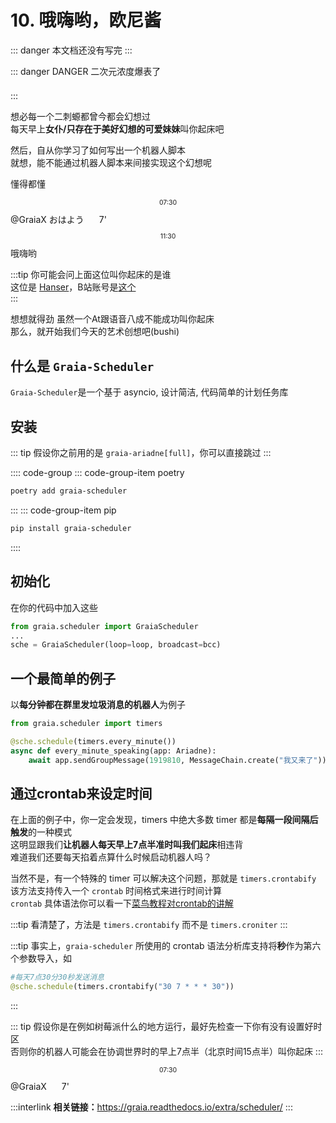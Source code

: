 # 10. 哦嗨哟，欧尼酱

::: danger
本文档还没有写完
:::

::: danger DANGER 二次元浓度爆表了<div style="height:0.5em"></div>
:::

想必每一个二刺螈都曾今都会幻想过  
每天早上**女仆/只存在于美好幻想的可爱妹妹**叫你起床吧

然后，自从你学习了如何写出一个机器人脚本  
就想，能不能通过机器人脚本来间接实现这个幻想呢

懂得都懂 <AudioBar></AudioBar>

<ChatPanel title="GraiaCommunity">
<p style = "text-align:center; font-size:0.75em">07:30</p>
  <ChatMessage name="Hanser" :avatar="$withBase('/avatar/hanser.webp')"><a>@GraiaX</a> おはよう</ChatMessage>
  <ChatMessage name="Hanser" :avatar="$withBase('/avatar/hanser.webp')">
    <SimpleAudio audio="/voices/11_欧尼酱快起床.mp3"></SimpleAudio> <span style="margin-right:20px;"></span>7'
  </ChatMessage>
  <p style = "text-align:center; font-size:0.75em">11:30</p>
  <ChatMessage name="GraiaX" onright>哦嗨哟</ChatMessage>
</ChatPanel>

:::tip
你可能会问上面这位叫你起床的是谁  
这位是 [Hanser](https://zh.moegirl.org.cn/Hanser)，B站账号是[这个](https://space.bilibili.com/11073)  
:::

想想就得劲 <Curtain>虽然一个At跟语音八成不能成功叫你起床</Curtain>  
那么，就开始我们今天的艺术创想吧(bushi)

## 什么是 `Graia-Scheduler`

`Graia-Scheduler`是一个基于 asyncio, 设计简洁, 代码简单的计划任务库  

## 安装

::: tip
假设你之前用的是 `graia-ariadne[full]`，你可以直接跳过
:::

:::: code-group
::: code-group-item poetry

``` bash
poetry add graia-scheduler
```

:::
::: code-group-item pip

```bash
pip install graia-scheduler
```

::::

## 初始化

在你的代码中加入这些

```python
from graia.scheduler import GraiaScheduler
...
sche = GraiaScheduler(loop=loop, broadcast=bcc)
```

## 一个最简单的例子

以**每分钟都在群里发垃圾消息的机器人**为例子

```python
from graia.scheduler import timers

@sche.schedule(timers.every_minute())
async def every_minute_speaking(app: Ariadne):
    await app.sendGroupMessage(1919810, MessageChain.create("我又来了"))
```

## 通过crontab来设定时间

在上面的例子中，你一定会发现，timers 中绝大多数 timer 都是**每隔一段间隔后触发**的一种模式  
这明显跟我们**让机器人每天早上7点半准时叫我们起床**相违背  
难道我们还要每天掐着点算什么时候启动机器人吗？

当然不是，有一个特殊的 timer 可以解决这个问题，那就是 `timers.crontabify`
该方法支持传入一个 `crontab` 时间格式来进行时间计算  
`crontab` 具体语法你可以看一下[菜鸟教程对crontab的讲解](https://www.runoob.com/linux/linux-comm-crontab.html)

:::tip
看清楚了，方法是 `timers.crontabify` 而不是 `timers.croniter`
:::

:::tip
事实上，`graia-scheduler` 所使用的 crontab 语法分析库支持将**秒**作为第六个参数导入，如

``` python
#每天7点30分30秒发送消息
@sche.schedule(timers.crontabify("30 7 * * * 30"))
```

:::

::: tip
假设你是在例如树莓派什么的地方运行，最好先检查一下你有没有设置好时区  
否则你的机器人可能会在协调世界时的早上7点半（北京时间15点半）叫你起床
:::

<ChatPanel title="GraiaCommunity">
<p style = "text-align:center; font-size:0.75em">07:30</p>
  <ChatMessage name="Hanser" :avatar="$withBase('/avatar/hanser.webp')"><a>@GraiaX</a></ChatMessage>
  <ChatMessage name="Hanser" :avatar="$withBase('/avatar/hanser.webp')">
    <SimpleAudio audio="/voices/11_起床搬砖辣.mp3"></SimpleAudio> <span style="margin-right:20px;"></span>7'
  </ChatMessage>
</ChatPanel>

:::interlink
**相关链接：**<https://graia.readthedocs.io/extra/scheduler/>
:::
